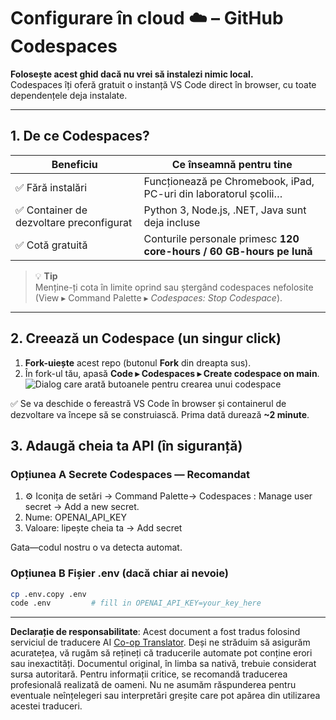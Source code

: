 <!--
CO_OP_TRANSLATOR_METADATA:
{
  "original_hash": "be9cef0460b3696ed5d8f6f8d2f64d45",
  "translation_date": "2025-08-26T19:11:30+00:00",
  "source_file": "00-course-setup/01-setup-cloud.md",
  "language_code": "ro"
}
-->
# Configurare în cloud ☁️ – GitHub Codespaces

**Folosește acest ghid dacă nu vrei să instalezi nimic local.**  
Codespaces îți oferă gratuit o instanță VS Code direct în browser, cu toate dependențele deja instalate.

---

## 1.  De ce Codespaces?

| Beneficiu | Ce înseamnă pentru tine |
|-----------|------------------------|
| ✅ Fără instalări | Funcționează pe Chromebook, iPad, PC-uri din laboratorul școlii… |
| ✅ Container de dezvoltare preconfigurat | Python 3, Node.js, .NET, Java sunt deja incluse |
| ✅ Cotă gratuită | Conturile personale primesc **120 core-hours / 60 GB-hours pe lună** |

> 💡 **Tip**  
> Menține-ți cota în limite oprind sau ștergând codespaces nefolosite  
> (View ▸ Command Palette ▸ *Codespaces: Stop Codespace*).

---

## 2.  Creează un Codespace (un singur click)

1. **Fork-uiește** acest repo (butonul **Fork** din dreapta sus).  
2. În fork-ul tău, apasă **Code ▸ Codespaces ▸ Create codespace on main**.  
   ![Dialog care arată butoanele pentru crearea unui codespace](../../../00-course-setup/images/who-will-pay.webp)

✅ Se va deschide o fereastră VS Code în browser și containerul de dezvoltare va începe să se construiască.
Prima dată durează **~2 minute**.

## 3. Adaugă cheia ta API (în siguranță)

### Opțiunea A Secrete Codespaces — Recomandat

1. ⚙️ Iconița de setări -> Command Palette-> Codespaces : Manage user secret -> Add a new secret.
2. Nume: OPENAI_API_KEY
3. Valoare: lipește cheia ta → Add secret

Gata—codul nostru o va detecta automat.

### Opțiunea B Fișier .env (dacă chiar ai nevoie)

```bash
cp .env.copy .env
code .env         # fill in OPENAI_API_KEY=your_key_here
```

---

**Declarație de responsabilitate**:
Acest document a fost tradus folosind serviciul de traducere AI [Co-op Translator](https://github.com/Azure/co-op-translator). Deși ne străduim să asigurăm acuratețea, vă rugăm să rețineți că traducerile automate pot conține erori sau inexactități. Documentul original, în limba sa nativă, trebuie considerat sursa autoritară. Pentru informații critice, se recomandă traducerea profesională realizată de oameni. Nu ne asumăm răspunderea pentru eventuale neînțelegeri sau interpretări greșite care pot apărea din utilizarea acestei traduceri.